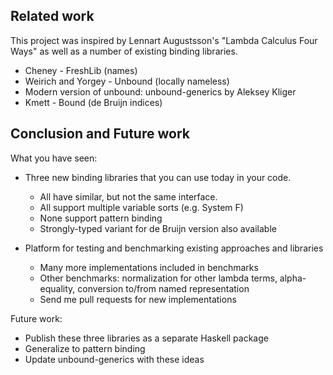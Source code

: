 Related work
------------

This project was inspired by Lennart Augustsson's "Lambda Calculus Four Ways" as well as a number of existing binding libraries.

* Cheney - FreshLib (names)
* Weirich and Yorgey - Unbound (locally nameless)
* Modern version of unbound: unbound-generics by Aleksey Kliger
* Kmett - Bound  (de Bruijn indices)


Conclusion and Future work
---------------------------

What you have seen:
 - Three new binding libraries that you can use today in your code. 
    + All have similar, but not the same interface.
    + All support multiple variable sorts (e.g. System F)
    + None support pattern binding
    + Strongly-typed variant for de Bruijn version also available

 - Platform for testing and benchmarking existing approaches and libraries
    + Many more implementations included in benchmarks
    + Other benchmarks: normalization for other lambda terms,
         alpha-equality, conversion to/from named representation
    + Send me pull requests for new implementations 

Future work:
- Publish these three libraries as a separate Haskell package
- Generalize to pattern binding
- Update unbound-generics with these ideas




